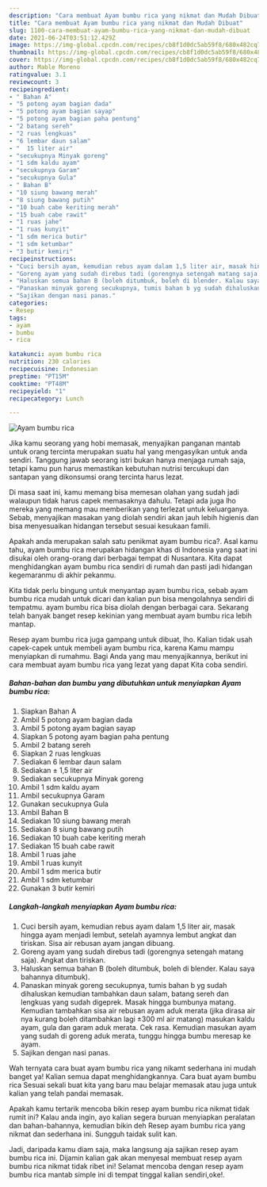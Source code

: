 ```yaml
---
description: "Cara membuat Ayam bumbu rica yang nikmat dan Mudah Dibuat"
title: "Cara membuat Ayam bumbu rica yang nikmat dan Mudah Dibuat"
slug: 1100-cara-membuat-ayam-bumbu-rica-yang-nikmat-dan-mudah-dibuat
date: 2021-06-24T03:51:12.429Z
image: https://img-global.cpcdn.com/recipes/cb8f1d0dc5ab59f8/680x482cq70/ayam-bumbu-rica-foto-resep-utama.jpg
thumbnail: https://img-global.cpcdn.com/recipes/cb8f1d0dc5ab59f8/680x482cq70/ayam-bumbu-rica-foto-resep-utama.jpg
cover: https://img-global.cpcdn.com/recipes/cb8f1d0dc5ab59f8/680x482cq70/ayam-bumbu-rica-foto-resep-utama.jpg
author: Mable Moreno
ratingvalue: 3.1
reviewcount: 3
recipeingredient:
- " Bahan A"
- "5 potong ayam bagian dada"
- "5 potong ayam bagian sayap"
- "5 potong ayam bagian paha pentung"
- "2 batang sereh"
- "2 ruas lengkuas"
- "6 lembar daun salam"
- "  15 liter air"
- "secukupnya Minyak goreng"
- "1 sdm kaldu ayam"
- "secukupnya Garam"
- "secukupnya Gula"
- " Bahan B"
- "10 siung bawang merah"
- "8 siung bawang putih"
- "10 buah cabe keriting merah"
- "15 buah cabe rawit"
- "1 ruas jahe"
- "1 ruas kunyit"
- "1 sdm merica butir"
- "1 sdm ketumbar"
- "3 butir kemiri"
recipeinstructions:
- "Cuci bersih ayam, kemudian rebus ayam dalam 1,5 liter air, masak hingga ayam menjadi lembut, setelah ayamnya lembut angkat dan tiriskan. Sisa air rebusan ayam jangan dibuang."
- "Goreng ayam yang sudah direbus tadi (gorengnya setengah matang saja). Angkat dan tiriskan."
- "Haluskan semua bahan B (boleh ditumbuk, boleh di blender. Kalau saya bahannya ditumbuk)."
- "Panaskan minyak goreng secukupnya, tumis bahan b yg sudah dihaluskan kemudian tambahkan daun salam, batang sereh dan lengkuas yang sudah digeprek. Masak hingga bumbunya matang. Kemudian tambahkan sisa air rebusan ayam aduk merata (jika dirasa air nya kurang boleh ditambahkan lagi ±300 ml air matang) masukan kaldu ayam, gula dan garam aduk merata. Cek rasa. Kemudian masukan ayam yang sudah di goreng aduk merata, tunggu hingga bumbu meresap ke ayam."
- "Sajikan dengan nasi panas."
categories:
- Resep
tags:
- ayam
- bumbu
- rica

katakunci: ayam bumbu rica 
nutrition: 230 calories
recipecuisine: Indonesian
preptime: "PT15M"
cooktime: "PT48M"
recipeyield: "1"
recipecategory: Lunch

---
```



![Ayam bumbu rica](https://img-global.cpcdn.com/recipes/cb8f1d0dc5ab59f8/680x482cq70/ayam-bumbu-rica-foto-resep-utama.jpg)

Jika kamu seorang yang hobi memasak, menyajikan panganan mantab untuk orang tercinta merupakan suatu hal yang mengasyikan untuk anda sendiri. Tanggung jawab seorang istri bukan hanya menjaga rumah saja, tetapi kamu pun harus memastikan kebutuhan nutrisi tercukupi dan santapan yang dikonsumsi orang tercinta harus lezat.

Di masa  saat ini, kamu memang bisa memesan olahan yang sudah jadi walaupun tidak harus capek memasaknya dahulu. Tetapi ada juga lho mereka yang memang mau memberikan yang terlezat untuk keluarganya. Sebab, menyajikan masakan yang diolah sendiri akan jauh lebih higienis dan bisa menyesuaikan hidangan tersebut sesuai kesukaan famili. 



Apakah anda merupakan salah satu penikmat ayam bumbu rica?. Asal kamu tahu, ayam bumbu rica merupakan hidangan khas di Indonesia yang saat ini disukai oleh orang-orang dari berbagai tempat di Nusantara. Kita dapat menghidangkan ayam bumbu rica sendiri di rumah dan pasti jadi hidangan kegemaranmu di akhir pekanmu.

Kita tidak perlu bingung untuk menyantap ayam bumbu rica, sebab ayam bumbu rica mudah untuk dicari dan kalian pun bisa mengolahnya sendiri di tempatmu. ayam bumbu rica bisa diolah dengan berbagai cara. Sekarang telah banyak banget resep kekinian yang membuat ayam bumbu rica lebih mantap.

Resep ayam bumbu rica juga gampang untuk dibuat, lho. Kalian tidak usah capek-capek untuk membeli ayam bumbu rica, karena Kamu mampu menyiapkan di rumahmu. Bagi Anda yang mau menyajikannya, berikut ini cara membuat ayam bumbu rica yang lezat yang dapat Kita coba sendiri.

<!--inarticleads1-->

##### Bahan-bahan dan bumbu yang dibutuhkan untuk menyiapkan Ayam bumbu rica:

1. Siapkan  Bahan A
1. Ambil 5 potong ayam bagian dada
1. Ambil 5 potong ayam bagian sayap
1. Siapkan 5 potong ayam bagian paha pentung
1. Ambil 2 batang sereh
1. Siapkan 2 ruas lengkuas
1. Sediakan 6 lembar daun salam
1. Sediakan  ± 1,5 liter air
1. Sediakan secukupnya Minyak goreng
1. Ambil 1 sdm kaldu ayam
1. Ambil secukupnya Garam
1. Gunakan secukupnya Gula
1. Ambil  Bahan B
1. Sediakan 10 siung bawang merah
1. Sediakan 8 siung bawang putih
1. Sediakan 10 buah cabe keriting merah
1. Sediakan 15 buah cabe rawit
1. Ambil 1 ruas jahe
1. Ambil 1 ruas kunyit
1. Ambil 1 sdm merica butir
1. Ambil 1 sdm ketumbar
1. Gunakan 3 butir kemiri




<!--inarticleads2-->

##### Langkah-langkah menyiapkan Ayam bumbu rica:

1. Cuci bersih ayam, kemudian rebus ayam dalam 1,5 liter air, masak hingga ayam menjadi lembut, setelah ayamnya lembut angkat dan tiriskan. Sisa air rebusan ayam jangan dibuang.
1. Goreng ayam yang sudah direbus tadi (gorengnya setengah matang saja). Angkat dan tiriskan.
1. Haluskan semua bahan B (boleh ditumbuk, boleh di blender. Kalau saya bahannya ditumbuk).
1. Panaskan minyak goreng secukupnya, tumis bahan b yg sudah dihaluskan kemudian tambahkan daun salam, batang sereh dan lengkuas yang sudah digeprek. Masak hingga bumbunya matang. Kemudian tambahkan sisa air rebusan ayam aduk merata (jika dirasa air nya kurang boleh ditambahkan lagi ±300 ml air matang) masukan kaldu ayam, gula dan garam aduk merata. Cek rasa. Kemudian masukan ayam yang sudah di goreng aduk merata, tunggu hingga bumbu meresap ke ayam.
1. Sajikan dengan nasi panas.




Wah ternyata cara buat ayam bumbu rica yang nikamt sederhana ini mudah banget ya! Kalian semua dapat menghidangkannya. Cara buat ayam bumbu rica Sesuai sekali buat kita yang baru mau belajar memasak atau juga untuk kalian yang telah pandai memasak.

Apakah kamu tertarik mencoba bikin resep ayam bumbu rica nikmat tidak rumit ini? Kalau anda ingin, ayo kalian segera buruan menyiapkan peralatan dan bahan-bahannya, kemudian bikin deh Resep ayam bumbu rica yang nikmat dan sederhana ini. Sungguh taidak sulit kan. 

Jadi, daripada kamu diam saja, maka langsung aja sajikan resep ayam bumbu rica ini. Dijamin kalian gak akan menyesal membuat resep ayam bumbu rica nikmat tidak ribet ini! Selamat mencoba dengan resep ayam bumbu rica mantab simple ini di tempat tinggal kalian sendiri,oke!.

